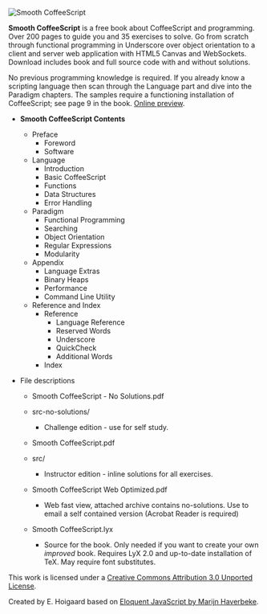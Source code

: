 ![Smooth CoffeeScript](https://github.com/autotelicum/Smooth-CoffeeScript/raw/master/img/WebHeader.png)

**Smooth CoffeeScript** is a free book about CoffeeScript and programming. Over 200 pages to guide you and 35 exercises to solve. Go from scratch through functional programming in Underscore over object orientation to a client and server web application with HTML5 Canvas and WebSockets. Download includes book and full source code with and without solutions.

No previous programming knowledge is required. If you already know a scripting language then scan through the Language part and dive into the Paradigm chapters. The samples require a functioning installation of CoffeeScript; see page 9 in the book. [Online preview](http://issuu.com/autotelicum/docs/smooth_coffeescript).

* **Smooth CoffeeScript Contents**
    * Preface
        * Foreword
        * Software
    * Language
        * Introduction
        * Basic CoffeeScript
        * Functions
        * Data Structures
        * Error Handling
    * Paradigm
        * Functional Programming
        * Searching
        * Object Orientation
        * Regular Expressions
        * Modularity
    * Appendix
        * Language Extras
        * Binary Heaps
        * Performance
        * Command Line Utility
    * Reference and Index
        * Reference
            * Language Reference
            * Reserved Words
            * Underscore
            * QuickCheck
            * Additional Words
        * Index

* File descriptions

    * Smooth CoffeeScript - No Solutions.pdf
    * src-no-solutions/
        * Challenge edition - use for self study.

    * Smooth CoffeeScript.pdf
    * src/
        * Instructor edition - inline solutions for all exercises.

    * Smooth CoffeeScript Web Optimized.pdf
        * Web fast view, attached archive contains no-solutions.
          Use to email a self contained version (Acrobat Reader is required)

    * Smooth CoffeeScript.lyx
        * Source for the book. Only needed if you want to create
          your own *improved* book. Requires LyX 2.0 and up-to-date
          installation of TeX. May require font substitutes.

This work is licensed under a [Creative Commons Attribution 3.0 Unported License](http://creativecommons.org/licenses/by/3.0/).

Created by E. Hoigaard based on [Eloquent JavaScript by Marijn Haverbeke](http://eloquentjavascript.net/).
